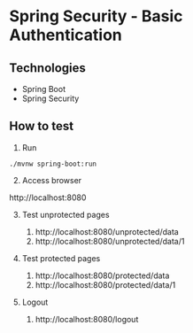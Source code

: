# Spring Security - Basic Authentication

## Technologies
- Spring Boot
- Spring Security

## How to test
1. Run
```shell
./mvnw spring-boot:run
```
2. Access browser

http://localhost:8080

3. Test unprotected pages
   1. http://localhost:8080/unprotected/data
   2. http://localhost:8080/unprotected/data/1
   
4. Test protected pages
   1. http://localhost:8080/protected/data
   2. http://localhost:8080/protected/data/1

5. Logout
   1. http://localhost:8080/logout